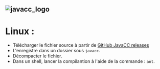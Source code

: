 ![javacc_logo](https://user-images.githubusercontent.com/19194678/60099287-a05e6300-9757-11e9-8e8f-8e24a64dd4e4.png)
----
# Linux :
- Télécharger le fichier source à partir de [GitHub JavaCC releases](https://github.com/javacc/javacc/releases)
- L'enregistre dans un dossier sous `javacc`.
- Décompacter le fichier.
- Dans un shell, lancer la compilantion à l'aide de la commande : `ant`.